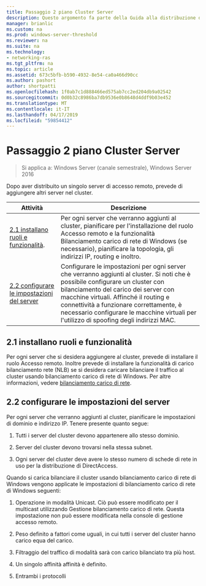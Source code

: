```yaml
---
title: Passaggio 2 piano Cluster Server
description: Questo argomento fa parte della Guida alla distribuzione di accesso remoto in un Cluster in Windows Server 2016.
manager: brianlic
ms.custom: na
ms.prod: windows-server-threshold
ms.reviewer: na
ms.suite: na
ms.technology:
- networking-ras
ms.tgt_pltfrm: na
ms.topic: article
ms.assetid: 673c5bfb-b590-4932-8e54-ca0a466d90cc
ms.author: pashort
author: shortpatti
ms.openlocfilehash: 1f0ab7c1d888466ed575ab7cc2ed204db9a02542
ms.sourcegitcommit: 0d0b32c8986ba7db9536e0b8648d4ddf9b03e452
ms.translationtype: MT
ms.contentlocale: it-IT
ms.lasthandoff: 04/17/2019
ms.locfileid: "59854412"
---
```

# <a name="step-2-plan-cluster-servers"></a>Passaggio 2 piano Cluster Server

>Si applica a: Windows Server (canale semestrale), Windows Server 2016

Dopo aver distribuito un singolo server di accesso remoto, prevede di aggiungere altri server nel cluster.  
  
|Attività|Descrizione|  
|----|--------|  
|[2.1 installano ruoli e funzionalità](#BKMK_Install).|Per ogni server che verranno aggiunti al cluster, pianificare per l'installazione del ruolo Accesso remoto e la funzionalità Bilanciamento carico di rete di Windows (se necessario), pianificare la topologia, gli indirizzi IP, routing e inoltro.|  
|[2.2 configurare le impostazioni del server](#BKMK_Config)|Configurare le impostazioni per ogni server che verranno aggiunti al cluster. Si noti che è possibile configurare un cluster con bilanciamento del carico dei server con macchine virtuali. Affinché il routing e connettività a funzionare correttamente, è necessario configurare le macchine virtuali per l'utilizzo di spoofing degli indirizzi MAC.|  
  
## <a name="BKMK_Install"></a>2.1 installano ruoli e funzionalità  
Per ogni server che si desidera aggiungere al cluster, prevede di installare il ruolo Accesso remoto. Inoltre prevede di installare la funzionalità di carico bilanciamento rete (NLB) se si desidera caricare bilanciare il traffico al cluster usando bilanciamento carico di rete di Windows. Per altre informazioni, vedere [bilanciamento carico di rete](https://technet.microsoft.com/windows-server-docs/networking/technologies/network-load-balancing).  
  
## <a name="BKMK_Config"></a>2.2 configurare le impostazioni del server  
Per ogni server che verranno aggiunti al cluster, pianificare le impostazioni di dominio e indirizzo IP. Tenere presente quanto segue:  
  
1.  Tutti i server del cluster devono appartenere allo stesso dominio.  
  
2.  Server del cluster devono trovarsi nella stessa subnet.  
  
3.  Ogni server del cluster deve avere lo stesso numero di schede di rete in uso per la distribuzione di DirectAccess.  
  
Quando si carica bilanciare il cluster usando bilanciamento carico di rete di Windows vengono applicate le impostazioni di bilanciamento carico di rete di Windows seguenti:  
  
1.  Operazione in modalità Unicast. Ciò può essere modificato per il multicast utilizzando Gestione bilanciamento carico di rete. Questa impostazione non può essere modificata nella console di gestione accesso remoto.  
  
2.  Peso definito a fattori come uguali, in cui tutti i server del cluster hanno carico equa del carico.  
  
3.  Filtraggio del traffico di modalità sarà con carico bilanciato tra più host.  
  
4.  Un singolo affinità affinità è definito.  
  
5.  Entrambi i protocolli  

